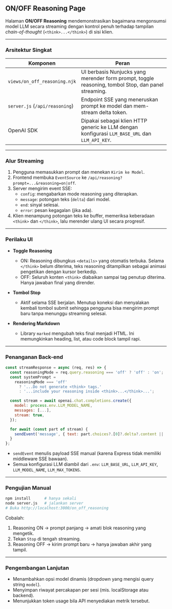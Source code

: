 ## ON/OFF Reasoning Page

Halaman **ON/OFF Reasoning** mendemonstrasikan bagaimana mengonsumsi model LLM secara streaming dengan kontrol penuh terhadap tampilan _chain-of-thought_ (`<think>...</think>`) di sisi klien.

---

### Arsitektur Singkat

| Komponen | Peran |
| --- | --- |
| `views/on_off_reasoning.njk` | UI berbasis Nunjucks yang merender form prompt, toggle reasoning, tombol Stop, dan panel streaming. |
| `server.js` (`/api/reasoning`) | Endpoint SSE yang meneruskan prompt ke model dan mem-stream delta token. |
| OpenAI SDK | Dipakai sebagai klien HTTP generic ke LLM dengan konfigurasi `LLM_BASE_URL` dan `LLM_API_KEY`. |

---

### Alur Streaming

1. Pengguna memasukkan prompt dan menekan `Kirim ke Model`.
2. Frontend membuka `EventSource` ke `/api/reasoning?prompt=...&reasoning=on|off`.
3. Server mengirim event SSE:
   - `config`: mengabarkan mode reasoning yang diterapkan.
   - `message`: potongan teks (`delta`) dari model.
   - `end`: sinyal selesai.
   - `error`: pesan kegagalan (jika ada).
4. Klien menampung potongan teks ke buffer, memeriksa keberadaan `<think>` dan `</think>`, lalu merender ulang UI secara progresif.

---

### Perilaku UI

- **Toggle Reasoning**  
  - ON: Reasoning dibungkus `<details>` yang otomatis terbuka. Selama `</think>` belum diterima, teks reasoning ditampilkan sebagai animasi pengetikan dengan kursor berkedip.
  - OFF: Seluruh konten `<think>` diabaikan sampai tag penutup diterima. Hanya jawaban final yang dirender.

- **Tombol Stop**  
  - Aktif selama SSE berjalan. Menutup koneksi dan menyalakan kembali tombol submit sehingga pengguna bisa mengirim prompt baru tanpa menunggu streaming selesai.

- **Rendering Markdown**  
  - Library `marked` mengubah teks final menjadi HTML. Ini memungkinkan heading, list, atau code block tampil rapi.

---

### Penanganan Back-end

```js
const streamResponse = async (req, res) => {
  const reasoningMode = req.query.reasoning === 'off' ? 'off' : 'on';
  const systemPrompt =
    reasoningMode === 'off'
      ? '...Do not generate <think> tags.'
      : '...include your reasoning inside <think>...</think>...';

  const stream = await openai.chat.completions.create({
    model: process.env.LLM_MODEL_NAME,
    messages: [...],
    stream: true,
  });

  for await (const part of stream) {
    sendEvent('message', { text: part.choices?.[0]?.delta?.content || '' });
  }
};
```

- `sendEvent` menulis payload SSE manual (karena Express tidak memiliki middleware SSE bawaan).
- Semua konfigurasi LLM diambil dari `.env`: `LLM_BASE_URL`, `LLM_API_KEY`, `LLM_MODEL_NAME`, `LLM_MAX_TOKENS`.

---

### Pengujian Manual

```bash
npm install      # hanya sekali
node server.js   # jalankan server
# Buka http://localhost:3000/on_off_reasoning
```

Cobalah:
1. Reasoning ON → prompt panjang → amati blok reasoning yang mengetik.  
2. Tekan `Stop` di tengah streaming.  
3. Reasoning OFF → kirim prompt baru → hanya jawaban akhir yang tampil.

---

### Pengembangan Lanjutan

- Menambahkan opsi model dinamis (dropdown yang mengisi query string `model`).
- Menyimpan riwayat percakapan per sesi (mis. localStorage atau backend).
- Menunjukkan token usage bila API menyediakan metrik tersebut.
